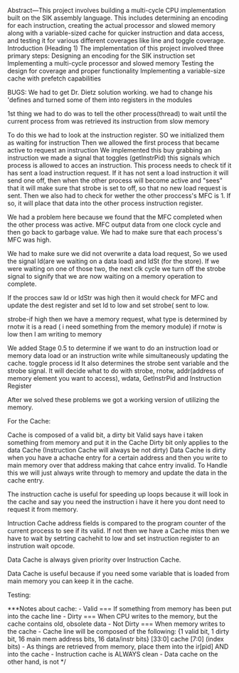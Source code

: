 

Abstract—This project involves building a multi-cycle CPU implementation built on the SIK assembly language. This includes determining an encoding for each instruction, creating the actual processor and slowed memory along with a variable-sized cache for quicker instruction and data access, and testing it for various different coverages like line and toggle coverage.
Introduction (Heading 1)
The implementation of this project involved three primary steps:
Designing an encoding for the SIK instruction set
Implementing a multi-cycle processor and slowed memory 
Testing the design for coverage and proper functionality
Implementing a variable-size cache with prefetch capabilities

BUGS:
We had to get Dr. Dietz solution working.  we had to change his 'defines and turned some of them into registers in the modules

1st thing we had to do was to tell the other process(thread) to wait until the current process from was retrieved its instruction from slow memory

To do this we had to look at the instruction register. SO we initialized them as waiting for instruction
Then we allowed the first process that became active to request an instruction
We implemented this buy grabbing an instruction   we made a signal that toggles (getInstrPid) this signals which process is allowed to acces an instruction.  This process needs to check tif it has sent a load instruction request.  If it has not sent a load instruction it will send one off, then when the other process will become active and "sees" that it will make sure that strobe is set to off, so that no new load request is sent.  Then we also had to check for wether the other proccess's MFC is 1. If so, it will place that data into the other process instruction register.

We had a problem here because we found that the MFC completed when the other process was active.  MFC output data from one clock cycle and then go back to garbage value.
We had to make sure that each process's MFC was high.

We had to make sure we did not overwrite a data load request, So we used the signal ld(are we waiting on a data load) and ldSt (for the store).  If we were waiting on one of those two, the next clk cycle we turn off the strobe signal to signify that we are now waiting on a memory operation to complete. 

If the procces saw ld or ldStr was high then it would check for MFC and update the dest register and set ld to low and set strobe( sent to low.

strobe-if high then we have a memory request, what type is determined by rnotw it is a read ( i need something from the memory module) if rnotw is low then I am writing to memory

We added Stage 0.5 to determine if we want to do an instruction load or memory data load or an instruction write while simultaneously updating the cache.
toggle process id
It also determines the strobe sent variable and the strobe signal.
It will decide what to do with strobe, rnotw, addr(address of memory element you want to access), wdata, GetInstrPid and Instruction Register

After we solved these problems we got a working version of utilizing the memory.

For the Cache:

Cache is composed of a valid bit, a dirty bit
Valid says have i taken something from memory and put it in the Cache
Dirty bit only applies to the data Cache (Instruction Cache will always be not dirty)
Data Cache is dirty when you have a achache entry for a certain address and then you write to main memory over that address making that cahce entry invalid.
To Handle this we will just always write through to memory and update the data in the cache entry.

The instruction cache is useful for speeding up loops because it will look in the cache and say you need the instruction i have it here you dont need to request it from memory.

Intruction Cache address fields is compared to the program counter of the current process to see if its valid.  If not then we have a Cache miss then we have to wait by setrting cachehit to low and set instruction register to an instrution wait opcode.

Data Cache is always given priority over Instruction Cache.

Data Cache is useful because if you need some variable that is loaded from main memory you can keep it in the cache.

Testing:




***Notes about cache:
	   - Valid === If something from memory has been put into the cache line
	   - Dirty === When CPU writes to the memory, but the cache contains old, obsolete data
	   - Not Dirty === When memory writes to the cache
	   - Cache line will be composed of the following: {1 valid bit, 1 dirty bit, 16 main mem address bits, 16 data/instr bits} [33:0] cache [7:0] (index bits)
	   - As things are retrieved from memory, place them into the ir[pid] AND into the cache
	   - Instruction cache is ALWAYS clean
	   - Data cache on the other hand, is not
*/
